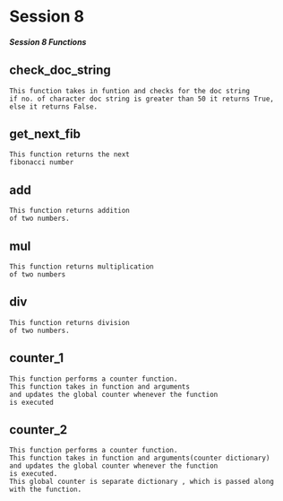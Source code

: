 # Session 8 

##### Session 8 Functions


## check_doc_string
    This function takes in funtion and checks for the doc string
    if no. of character doc string is greater than 50 it returns True,
    else it returns False.

## get_next_fib
    This function returns the next 
    fibonacci number

## add
    This function returns addition 
    of two numbers.

## mul
    This function returns multiplication 
    of two numbers

## div
    This function returns division
    of two numbers.

## counter_1
    This function performs a counter function.
    This function takes in function and arguments
    and updates the global counter whenever the function 
    is executed

## counter_2
    This function performs a counter function.
    This function takes in function and arguments(counter dictionary)
    and updates the global counter whenever the function 
    is executed.
    This global counter is separate dictionary , which is passed along with the function.
